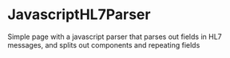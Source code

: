 # JavascriptHL7Parser
Simple page with a javascript parser that parses out fields in HL7 messages, and splits out components and repeating fields
